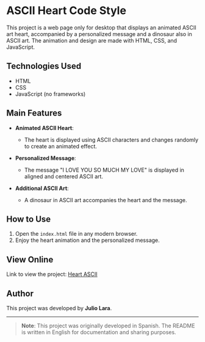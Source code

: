 # ASCII Heart Code Style

This project is a web page only for desktop that displays an animated ASCII art heart, accompanied by a personalized message and a dinosaur also in ASCII art. The animation and design are made with HTML, CSS, and JavaScript.

## Technologies Used

- HTML  
- CSS  
- JavaScript (no frameworks)  

## Main Features

- **Animated ASCII Heart**:  
  - The heart is displayed using ASCII characters and changes randomly to create an animated effect.

- **Personalized Message**:  
  - The message "I LOVE YOU SO MUCH MY LOVE" is displayed in aligned and centered ASCII art.

- **Additional ASCII Art**:  
  - A dinosaur in ASCII art accompanies the heart and the message.

## How to Use

1. Open the `index.html` file in any modern browser.  
2. Enjoy the heart animation and the personalized message.  

## View Online

Link to view the project: [Heart ASCII](https://jlbjulio.github.io/Heart-ASCII)

## Author

This project was developed by **Julio Lara**.

---

> **Note**: This project was originally developed in Spanish. The README is written in English for documentation and sharing purposes.
